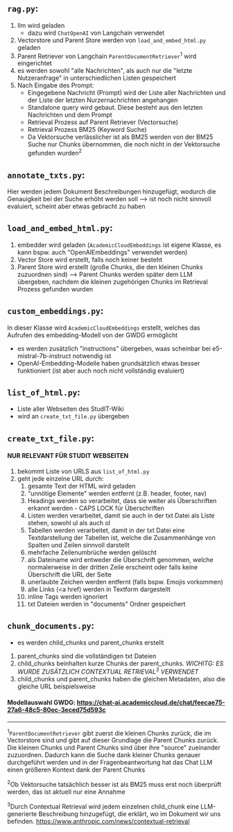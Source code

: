 ## `rag.py`:
1. llm wird geladen 
   - dazu wird `ChatOpenAI` von Langchain verwendet
3. Vectorstore und Parent Store werden von `load_and_embed_html.py` geladen
4. Parent Retriever von Langchain `ParentDocumentRetriever`<sup>1</sup> wird eingerichtet
5. es werden sowohl "alle Nachrichten", als auch nur die "letzte Nutzeranfrage" in unterschiedlichen Listen gespeichert
6. Nach Eingabe des Prompt:
   - Eingegebene Nachricht (Prompt) wird der Liste aller Nachrichten und der Liste der letzten Nurzernachrichten angehangen
   - Standalone query wird gebaut. Diese besteht aus den letzten Nachrichten und dem Prompt
   - Retrieval Prozess auf Parent Retriever (Vectorsuche)
   - Retrieval Prozess BM25 (Keyword Suche)
   - Da Vektorsuche verlässlicher ist als BM25 werden von der BM25 Suche nur Chunks übernommen, die noch nicht in der Vektorsuche gefunden wurden<sup>2</sup>

## `annotate_txts.py`:
Hier werden jedem Dokument Beschreibungen hinzugefügt, wodurch die Genauigkeit bei der Suche erhöht werden soll
--> ist noch nicht sinnvoll evaluiert, scheint aber etwas gebracht zu haben

## `load_and_embed_html.py`:
1. embedder wird geladen (`AcademicCloudEmbeddings` ist eigene Klasse, es kann bspw. auch "OpenAIEmbeddings" verwendet werden)
2. Vector Store wird erstellt, falls noch keiner besteht
3. Parent Store wird erstellt (große Chunks, die den kleinen Chunks zuzuordnen sind)
--> Parent Chunks werden später dem LLM übergeben, nachdem die kleinen zugehörigen Chunks im Retrieval Prozess gefunden wurden

## `custom_embeddings.py`:
In dieser Klasse wird `AcademicCloudEmbeddings` erstellt, welches das Aufrufen des embedding-Modell von der GWDG ermöglicht
- es werden zusätzlich "instructions" übergeben, waas scheinbar bei e5-mistral-7b-instruct notwendig ist
- OpenAI-Embedding-Modelle haben grundsätzlich etwas besser funktioniert (ist aber auch noch nicht vollständig evaluiert)

## `list_of_html.py`:
- Liste aller Webseiten des StudIT-Wiki
- wird an `create_txt_file.py` übergeben

## `create_txt_file.py`:
#### NUR RELEVANT FÜR STUDIT WEBSEITEN
1. bekommt Liste von URLS aus `list_of_html.py`
2. geht jede einzelne URL durch:
   1. gesamte Text der HTML wird geladen
   2. "unnötige Elemente" werden entfernt (z.B. header, footer, nav)
   3. Headings werden so verarbeitet, dass sie weiter als Überschriften erkannt werden - CAPS LOCK für Überschriften
   4. Listen werden verarbeitet, damit sie auch in der txt Datei als Liste stehen, sowohl ul als auch ol
   5. Tabellen werden verarbeitet, damit in der txt Datei eine Textdarstellung der Tabellen ist, welche die Zusammenhänge von Spalten und Zeilen sinnvoll darstellt
   6. mehrfache Zeilenumbrüche werden gelöscht
   7. als Dateiname wird entweder die Überschrift genommen, welche normalerweise in der dritten Zeile erscheint oder falls keine Überschrift die URL der Seite
   8. unerlaubte Zeichen werden entfernt (falls bspw. Emojis vorkommen)
   9. alle Links (<a href) werden in Textform dargestellt
   10. inline Tags werden ignoriert
   11. txt Dateien werden in "documents" Ordner gespeichert

## `chunk_documents.py`:
- es werden child_chunks und parent_chunks erstellt
1. parent_chunks sind die vollständigen txt Dateien
2. child_chunks beinhalten kurze Chunks der parent_chunks. *WICHITG: ES WURDE ZUSÄTZLICH CONTEXTUAL RETRIEVAL<sup>3</sup> VERWENDET*
3. child_chunks und parent_chunks haben die gleichen Metadaten, also die gleiche URL beispielsweise


#### Modellauswahl GWDG: https://chat-ai.academiccloud.de/chat/feecae75-27a6-48c5-80ec-3eced75d593c

---

<sup>1</sup>`ParentDocumentRetriever` gibt zuerst die kleinen Chunks zurück, die im Vectorstore sind und gibt auf dieser Grundlage die Parent Chunks zurück. Die kleinen Chunks und Parent Chunks sind über ihre "source" zueinander zuzuordnen. Dadurch kann die Suche dank kleiner Chunks genauer durchgeführt werden und in der Fragenbeantwortung hat das Chat LLM einen größeren Kontext dank der Parent Chunks

<sup>2</sup>Ob Vektorsuche tatsächlich besser ist als BM25 muss erst noch überprüft werden, das ist aktuell nur eine Annahme

<sup>3</sup>Durch Contextual Retrieval wird jedem einzelnen child_chunk eine LLM-generierte Beschreibung hinzugefügt, die erklärt, wo im Dokument wir uns befinden. https://www.anthropic.com/news/contextual-retrieval